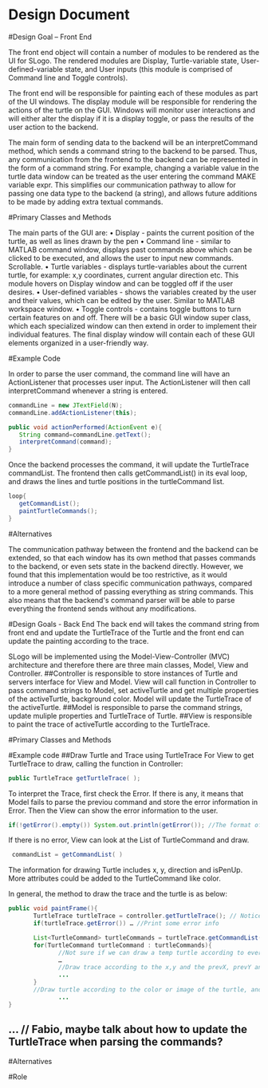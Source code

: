Design Document
======

#Design Goal  – Front End

The front end object will contain a number of modules to be rendered as the UI for SLogo. The rendered modules are Display, Turtle-variable state, User-defined-variable state, and User inputs (this module is comprised of Command line and Toggle controls).  

The front end will be responsible for painting each of these modules as part of the UI windows. The display module will be responsible for rendering the actions of the turtle on the GUI. Windows will monitor user interactions and will either alter the display if it is a display toggle, or pass the results of the user action to the backend. 

The main form of sending data to the backend will be an interpretCommand method, which sends a command string to the backend to be parsed. Thus, any communication from the frontend to the backend can be represented in the form of a command string. For example, changing a variable value in the turtle data window can be treated as the user entering the command MAKE variable expr. This simplifies our communication pathway to allow for passing one data type to the backend (a string), and allows future additions to be made by adding extra textual commands.

#Primary Classes and Methods
	
The main parts of the GUI are:
•	Display - paints the current position of the turtle, as well as lines drawn by the pen
•	Command line - similar to MATLAB command window, displays past commands above which can be clicked to be executed, and allows the user to input new commands. Scrollable.
•	Turtle variables - displays turtle-variables about the current turtle, for example: x,y coordinates, current angular direction etc. This module hovers on Display window and can be toggled off if the user desires.
•	User-defined variables - shows the variables created by the user and their values, which can be edited by the user. Similar to MATLAB workspace window.
•	Toggle controls - contains toggle buttons to turn certain features on and off.
There will be a basic GUI window super class, which each specialized window can then extend in order to implement their individual features. The final display window will contain each of these GUI elements organized in a user-friendly way.

#Example Code

In order to parse the user command, the command line will have an ActionListener that processes user input. The ActionListener will then call interpretCommand whenever a string is entered.

```java
commandLine = new JTextField(N);
commandLine.addActionListener(this);

public void actionPerformed(ActionEvent e){
   String command=commandLine.getText();
   interpretCommand(command);
}
```
Once the backend processes the command, it will update the TurtleTrace commandList. The frontend then calls getCommandList() in its eval loop, and draws the lines and turtle positions in the turtleCommand list.
```java
loop{
   getCommandList();
   paintTurtleCommands();
}
```
#Alternatives

The communication pathway between the frontend and the backend can be extended, so that each window has its own method that passes commands to the backend, or even sets state in the backend directly. However, we found that this implementation would be too restrictive, as it would introduce a number of class specific communication pathways, compared to a more general method of passing everything as string commands. This also means that the backend's command parser will be able to parse everything the frontend sends without any modifications.


#Design Goals - Back End
The back end will takes the command string from front end and update the TurtleTrace of the Turtle and the front end can update the painting according to the trace.

SLogo will be implemented using the Model-View-Controller (MVC) architecture and therefore there are three main classes, Model, View and Controller. 
##Controller is responsible to store instances of Turtle and servers interface for View and Model. View will call function in Controller to pass command strings to Model, set activeTurtle and get multiple properties of the activeTurtle, background color.  Model will update the TurtleTrace of the activeTurtle.
##Model is responsible to parse the command strings, update muliple properties and TurtleTrace of Turtle.
##View is responsible to paint the trace of activeTurtle according to the TurtleTrace.

#Primary Classes and Methods

#Example code
##Draw Turtle and Trace using TurtleTrace 
For View to get TurtleTrace to draw, calling the function in Controller:
```java
public TurtleTrace getTurtleTrace( );
```
To interpret the Trace, first check the Error. If there is any, it means that Model fails to parse the previou command and store the error information in Error. Then the View can show the error information to the user.
```java
if(!getError().empty()) System.out.println(getError()); //The format of Error is not decided yet, may be String.
```
If there is no error, View can look at the List of TurtleCommand and draw.
```java
 commandList = getCommandList( )
```
The information for drawing Turtle includes x, y, direction and isPenUp. More attributes could be added to the TurtleCommand like color.

In general, the method to draw the trace and the turtle is as below:
```java
public void paintFrame(){
       TurtleTrace turtleTrace = controller.getTurtleTrace(); // Notice that the return value could extend to List of TurtleTrace, then need to draw multiple turtle and traces
       if(turtleTrace.getError()) … //Print some error info

       List<TurtleCommand> turtleCommands = turtleTrace.getCommandList( );
       for(TurtleCommand turtleCommand : turtleCommands){
              //Not sure if we can draw a temp turtle according to every x,y,direction and disappear after we draw the next position to do the animation? 
              …
              //Draw trace according to the x,y and the prevX, prevY and isPenUp
              ...
       }
       //Draw turtle according to the color or image of the turtle, and x,y,direction in turtleCommand
              ...
}
```

## … // Fabio, maybe talk about how to update the TurtleTrace when parsing the commands?

#Alternatives

#Role


